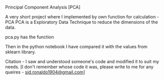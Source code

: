 Principal Component Analysis [PCA]

A very short project where I implemented by own function for calculation - PCA
PCA is a Exploratory Data Technique to reduce the dimensions of the data.

pca.py has the function

Then in the python notebook I have compared it with the values from sklearn library.

Citation - I saw and understood someone's code and modified it to suit my needs. [I don't remember whose code it was, please write to me for any queires - sid.ronaldo1904@gmail.com]
